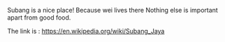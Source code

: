 Subang is a nice place! Because wei lives there
Nothing else is important apart from good food.

The link is : https://en.wikipedia.org/wiki/Subang_Jaya
